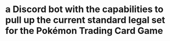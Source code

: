 # a Discord bot with the capabilities to pull up the current standard legal set for the Pokémon Trading Card Game
